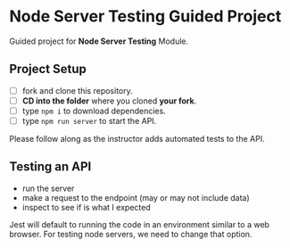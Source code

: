 # Node Server Testing Guided Project

Guided project for **Node Server Testing** Module.

## Project Setup

- [ ] fork and clone this repository.
- [ ] **CD into the folder** where you cloned **your fork**.
- [ ] type `npm i` to download dependencies.
- [ ] type `npm run server` to start the API.

Please follow along as the instructor adds automated tests to the API.

## Testing an API

- run the server
- make a request to the endpoint (may or may not include data)
- inspect to see if is what I expected

Jest will default to running the code in an environment similar to a web browser. For testing node servers, we need to change that option.
